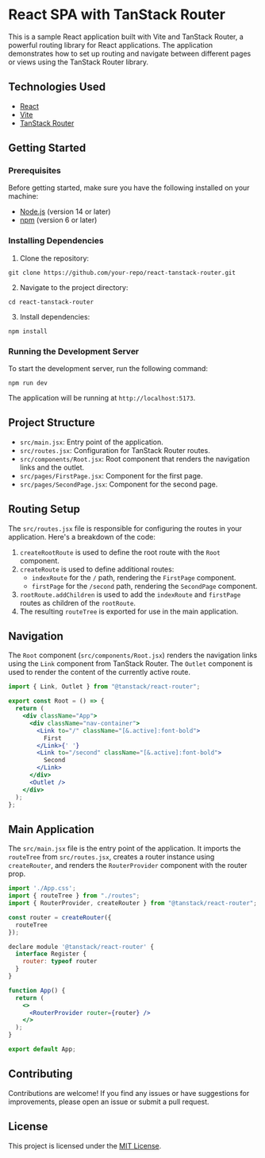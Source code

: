 # React SPA with TanStack Router

This is a sample React application built with Vite and TanStack Router, a powerful routing library for React applications. The application demonstrates how to set up routing and navigate between different pages or views using the TanStack Router library.

## Technologies Used

- [React](https://reactjs.org/)
- [Vite](https://vitejs.dev/)
- [TanStack Router](https://tanstack.com/router/v1)

## Getting Started

### Prerequisites

Before getting started, make sure you have the following installed on your machine:

- [Node.js](https://nodejs.org/) (version 14 or later)
- [npm](https://www.npmjs.com/) (version 6 or later)

### Installing Dependencies

1. Clone the repository:

```
git clone https://github.com/your-repo/react-tanstack-router.git
```

2. Navigate to the project directory:

```
cd react-tanstack-router
```

3. Install dependencies:

```
npm install
```

### Running the Development Server

To start the development server, run the following command:

```
npm run dev
```

The application will be running at `http://localhost:5173`.

## Project Structure

- `src/main.jsx`: Entry point of the application.
- `src/routes.jsx`: Configuration for TanStack Router routes.
- `src/components/Root.jsx`: Root component that renders the navigation links and the outlet.
- `src/pages/FirstPage.jsx`: Component for the first page.
- `src/pages/SecondPage.jsx`: Component for the second page.

## Routing Setup

The `src/routes.jsx` file is responsible for configuring the routes in your application. Here's a breakdown of the code:

1. `createRootRoute` is used to define the root route with the `Root` component.
2. `createRoute` is used to define additional routes:
   - `indexRoute` for the `/` path, rendering the `FirstPage` component.
   - `firstPage` for the `/second` path, rendering the `SecondPage` component.
3. `rootRoute.addChildren` is used to add the `indexRoute` and `firstPage` routes as children of the `rootRoute`.
4. The resulting `routeTree` is exported for use in the main application.

## Navigation

The `Root` component (`src/components/Root.jsx`) renders the navigation links using the `Link` component from TanStack Router. The `Outlet` component is used to render the content of the currently active route.

```jsx
import { Link, Outlet } from "@tanstack/react-router";

export const Root = () => {
  return (
    <div className="App">
      <div className="nav-container">
        <Link to="/" className="[&.active]:font-bold">
          First
        </Link>{' '}
        <Link to="/second" className="[&.active]:font-bold">
          Second
        </Link>
      </div>
      <Outlet />
    </div>
  );
};
```

## Main Application

The `src/main.jsx` file is the entry point of the application. It imports the `routeTree` from `src/routes.jsx`, creates a router instance using `createRouter`, and renders the `RouterProvider` component with the router prop.

```jsx
import './App.css';
import { routeTree } from "./routes";
import { RouterProvider, createRouter } from "@tanstack/react-router";

const router = createRouter({
  routeTree
});

declare module '@tanstack/react-router' {
  interface Register {
    router: typeof router
  }
}

function App() {
  return (
    <>
      <RouterProvider router={router} />
    </>
  );
}

export default App;
```

## Contributing

Contributions are welcome! If you find any issues or have suggestions for improvements, please open an issue or submit a pull request.

## License

This project is licensed under the [MIT License](LICENSE).
